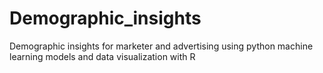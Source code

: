 # Demographic_insights
Demographic insights for marketer and advertising using python machine learning models and data visualization with R
